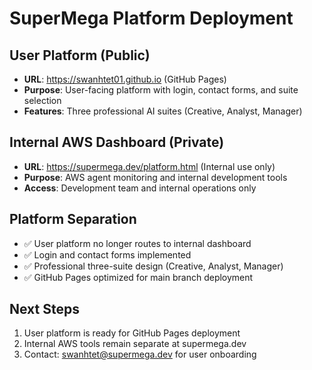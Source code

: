 # SuperMega Platform Deployment

## User Platform (Public) 
- **URL**: https://swanhtet01.github.io (GitHub Pages)
- **Purpose**: User-facing platform with login, contact forms, and suite selection
- **Features**: Three professional AI suites (Creative, Analyst, Manager)

## Internal AWS Dashboard (Private)
- **URL**: https://supermega.dev/platform.html (Internal use only)
- **Purpose**: AWS agent monitoring and internal development tools
- **Access**: Development team and internal operations only

## Platform Separation
- ✅ User platform no longer routes to internal dashboard
- ✅ Login and contact forms implemented
- ✅ Professional three-suite design (Creative, Analyst, Manager)
- ✅ GitHub Pages optimized for main branch deployment

## Next Steps
1. User platform is ready for GitHub Pages deployment
2. Internal AWS tools remain separate at supermega.dev
3. Contact: swanhtet@supermega.dev for user onboarding
